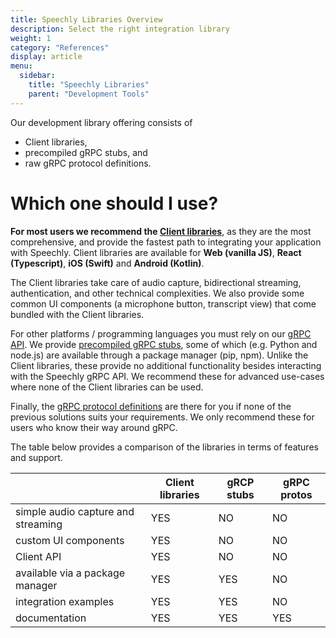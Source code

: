 ```yaml
---
title: Speechly Libraries Overview
description: Select the right integration library
weight: 1
category: "References"
display: article
menu:
  sidebar:
    title: "Speechly Libraries"
    parent: "Development Tools"
---
```


Our development library offering consists of
- Client libraries,
- precompiled gRPC stubs, and
- raw gRPC protocol definitions.

# Which one should I use?
**For most users we recommend the [Client libraries](/client-libraries)**, as they are the most comprehensive, and provide the fastest path to integrating your application with Speechly. Client libraries are available for **Web (vanilla JS)**, **React (Typescript)**, **iOS (Swift)** and **Android (Kotlin)**.

The Client libraries take care of audio capture, bidirectional streaming, authentication, and other technical complexities. We also provide some common UI components (a microphone button, transcript view) that come bundled with the Client libraries.

For other platforms / programming languages you must rely on our [gRPC API](/speechly-api/). We provide [precompiled gRPC stubs](https://github.com/speechly/api), some of which (e.g. Python and node.js) are available through a package manager (pip, npm). Unlike the Client libraries, these provide no additional functionality besides interacting with the Speechly gRPC API. We recommend these for advanced use-cases where none of the Client libraries can be used.

Finally, the [gRPC protocol definitions](https://github.com/speechly/api/tree/master/proto) are there for you if none of the previous solutions suits your requirements. We only recommend these for users who know their way around gRPC.

The table below provides a comparison of the libraries in terms of features and support.

|   | Client libraries | gRCP stubs | gRPC protos|
| - | --------------- | --------------- | ---- |
| simple audio capture and streaming | YES | NO | NO |
| custom UI components | YES | NO | NO |
| Client API | YES | NO | NO |
| available via a package manager | YES | YES | NO |
| integration examples | YES | YES | NO |
| documentation | YES | YES | YES |
